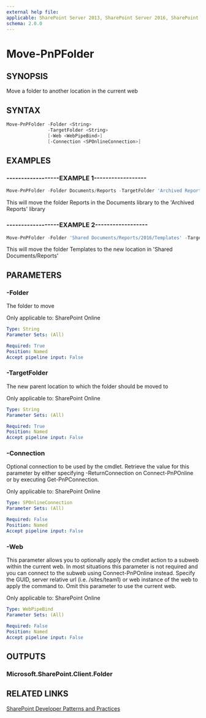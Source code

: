 ```yaml
---
external help file:
applicable: SharePoint Server 2013, SharePoint Server 2016, SharePoint Server 2019, SharePoint Online
schema: 2.0.0
---
```

# Move-PnPFolder

## SYNOPSIS
Move a folder to another location in the current web

## SYNTAX 

```powershell
Move-PnPFolder -Folder <String>
               -TargetFolder <String>
               [-Web <WebPipeBind>]
               [-Connection <SPOnlineConnection>]
```

## EXAMPLES

### ------------------EXAMPLE 1------------------
```powershell
Move-PnPFolder -Folder Documents/Reports -TargetFolder 'Archived Reports'
```

This will move the folder Reports in the Documents library to the 'Archived Reports' library

### ------------------EXAMPLE 2------------------
```powershell
Move-PnPFolder -Folder 'Shared Documents/Reports/2016/Templates' -TargetFolder 'Shared Documents/Reports'
```

This will move the folder Templates to the new location in 'Shared Documents/Reports'

## PARAMETERS

### -Folder
The folder to move

Only applicable to: SharePoint Online

```yaml
Type: String
Parameter Sets: (All)

Required: True
Position: Named
Accept pipeline input: False
```

### -TargetFolder
The new parent location to which the folder should be moved to

Only applicable to: SharePoint Online

```yaml
Type: String
Parameter Sets: (All)

Required: True
Position: Named
Accept pipeline input: False
```

### -Connection
Optional connection to be used by the cmdlet. Retrieve the value for this parameter by either specifying -ReturnConnection on Connect-PnPOnline or by executing Get-PnPConnection.

Only applicable to: SharePoint Online

```yaml
Type: SPOnlineConnection
Parameter Sets: (All)

Required: False
Position: Named
Accept pipeline input: False
```

### -Web
This parameter allows you to optionally apply the cmdlet action to a subweb within the current web. In most situations this parameter is not required and you can connect to the subweb using Connect-PnPOnline instead. Specify the GUID, server relative url (i.e. /sites/team1) or web instance of the web to apply the command to. Omit this parameter to use the current web.

Only applicable to: SharePoint Online

```yaml
Type: WebPipeBind
Parameter Sets: (All)

Required: False
Position: Named
Accept pipeline input: False
```

## OUTPUTS

### Microsoft.SharePoint.Client.Folder

## RELATED LINKS

[SharePoint Developer Patterns and Practices](https://aka.ms/sppnp)